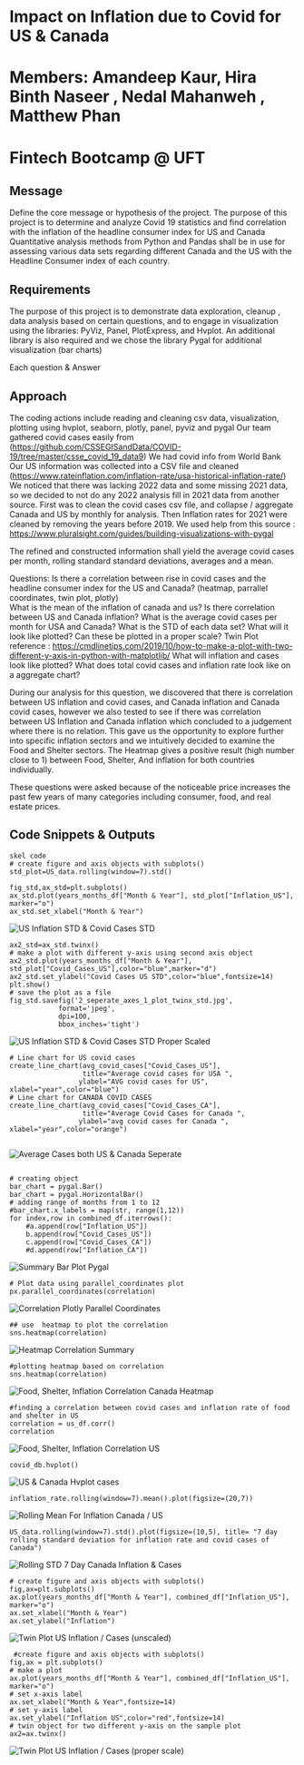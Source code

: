 # Impact on Inflation due to Covid for US & Canada
# Members: Amandeep Kaur, Hira Binth Naseer , Nedal Mahanweh , Matthew Phan
# Fintech Bootcamp @ UFT

## Message 
Define the core message or hypothesis of the project.
The purpose of this project is to determine and analyze Covid 19 statistics and find correlation with the inflation of
the headline consumer index for US and Canada 
Quantitative analysis methods from Python and Pandas shall be in use for assessing various data sets regarding different Canada and the US with the Headline Consumer index of each country. 

## Requirements
The purpose of this project is to demonstrate data exploration, cleanup , data analysis based on certain questions,
and to engage in visualization using the libraries: PyViz, Panel, PlotExpress, and Hvplot. An additional library is also required
and we chose the library Pygal for additional visualization (bar charts)

Each question & Answer

## Approach
The coding actions include reading and cleaning csv data, visualization, plotting using hvplot, seaborn, plotly, panel, pyviz and pygal
Our team gathered covid cases easily from (https://github.com/CSSEGISandData/COVID-19/tree/master/csse_covid_19_data9)
We had covid info from World Bank
Our US information was collected into a CSV file and cleaned (https://www.rateinflation.com/inflation-rate/usa-historical-inflation-rate/)
We noticed that there was lacking 2022 data and some missing 2021 data, so we decided to not do any 2022 analysis
fill in 2021 data from another source. First was to clean the covid cases csv file, and collapse / aggregate Canada and US 
by monthly for analysis. Then Inflation rates for 2021 were cleaned by removing the years before 2019. 
We used help from this source : https://www.pluralsight.com/guides/building-visualizations-with-pygal 

The refined and constructed information shall yield the average covid cases per month, rolling standard standard deviations, averages
and a mean.
 
   Questions: 
   Is there a correlation between rise in covid cases and the headline consumer index for the US and Canada?
   (heatmap, parrallel coordinates, twin plot, plotly)   
   What is the mean of the inflation of canada and us?
   Is there correlation between US and Canada inflation?
   What is the average covid cases per month for USA and Canada?
   What is the STD of each data set? What will it look like plotted? Can these be plotted in a proper scale?
   Twin Plot reference : https://cmdlinetips.com/2019/10/how-to-make-a-plot-with-two-different-y-axis-in-python-with-matplotlib/
   What will inflation and cases look like plotted?
   What does total covid cases and inflation rate look like on a aggregate chart?
   
   During our analysis for this question, we discovered that there is correlation between US inflation and covid cases, and Canada inflation
   and Canada covid cases, however we  also tested to see if there was correlation between US Inflation and Canada inflation which concluded
   to a judgement where there is no relation. This gave us the opportunity to explore further into specific inflation sectors and we intuitively
   decided to examine the Food and Shelter sectors. The Heatmap gives a positive result (high number close to 1) between Food, Shelter, And inflation
   for both countries individually. 
   
  
These questions were asked because of the noticeable price increases the past few years of many categories including consumer, food, and real estate prices.

## Code Snippets & Outputs
```
skel code
# create figure and axis objects with subplots()
std_plot=US_data.rolling(window=7).std()

fig_std,ax_std=plt.subplots()
ax_std.plot(years_months_df["Month & Year"], std_plot["Inflation_US"], marker="o")
ax_std.set_xlabel("Month & Year")
```
![US Inflation STD & Covid Cases STD](/images/2_seperate_axes_1_plot_twinx_.jpg)

```
ax2_std=ax_std.twinx()
# make a plot with different y-axis using second axis object
ax2_std.plot(years_months_df["Month & Year"], std_plot["Covid_Cases_US"],color="blue",marker="d")
ax2_std.set_ylabel("Covid Cases US STD",color="blue",fontsize=14)
plt.show()
# save the plot as a file
fig_std.savefig('2_seperate_axes_1_plot_twinx_std.jpg',
            format='jpeg',
            dpi=100,
            bbox_inches='tight')
```
![US Inflation STD & Covid Cases STD Proper Scaled](/images/2_seperate_axes_1_plot_twinx_std.jpg)
```
# Line chart for US covid cases 
create_line_chart(avg_covid_cases["Covid_Cases_US"],
                  title="Average covid cases for USA ",
                 ylabel="AVG covid cases for US", xlabel="year",color="blue")
# Line chart for CANADA COVID CASES
create_line_chart(avg_covid_cases["Covid_Cases_CA"],
                  title="Average Covid Cases for Canada ",
                 ylabel="avg covid cases for Canada ", xlabel="year",color="orange")
                 

```
![Average Cases both US & Canada Seperate](/images/avg%20covide%20cases%20for%20CA%20and%20US.png)

```

# creating object
bar_chart = pygal.Bar()
bar_chart = pygal.HorizontalBar()
# adding range of months from 1 to 12
#bar_chart.x_labels = map(str, range(1,12))
for index,row in combined_df.iterrows():
    #a.append(row["Inflation_US"])
    b.append(row["Covid_Cases_US"])
    c.append(row["Covid_Cases_CA"])
    #d.append(row["Inflation_CA"])
```
![Summary Bar Plot Pygal](/images/bar%20plot%20pygal.png)

```
# Plot data using parallel_coordinates plot
px.parallel_coordinates(correlation)
```
![Correlation Plotly Parallel Coordinates](/images/correlation%20%20for%20combined%20df%202%20.png)
```
## use  heatmap to plot the correlation 
sns.heatmap(correlation) 
```
![Heatmap Correlation Summary](/images/correlation%20%20for%20combined%20df.png)

```
#plotting heatmap based on correlation
sns.heatmap(correlation)
```
![Food, Shelter, Inflation Correlation Canada Heatmap](/images/correlation%201.png)

```
#finding a correlation between covid cases and inflation rate of food and shelter in US
correlation = us_df.corr()
correlation
```
![Food, Shelter, Inflation Correlation US](/images/correlation%20for%20US.png)

```
covid_db.hvplot()
```
![US & Canada Hvplot cases](/images/covid_cases%20in%20CA%20and%20US%20for%20period%20.png)

```
inflation_rate.rolling(window=7).mean().plot(figsize=(20,7))
```
![Rolling Mean For Inflation Canada / US](/images/rolling%20.mean%20for%20combined%20df.png)

```
US_data.rolling(window=7).std().plot(figsize=(10,5), title= "7 day rolling standard deviation for inflation rate and covid cases of Canada")
```
![Rolling STD 7 Day Canada Inflation & Cases](/images/rolling%20std%20for%20CA.png)

```
# create figure and axis objects with subplots()
fig,ax=plt.subplots()
ax.plot(years_months_df["Month & Year"], combined_df["Inflation_US"], marker="o")
ax.set_xlabel("Month & Year")
ax.set_ylabel("Inflation")
```
![Twin Plot US Inflation / Cases (unscaled)](/images/Twin%20Plot%20for%20Inflation%20&%20US%20Cases%20for%20Combined%20DataFram.png)

```
 #create figure and axis objects with subplots()
fig,ax = plt.subplots()
# make a plot
ax.plot(years_months_df["Month & Year"], combined_df["Inflation_US"], marker="o")
# set x-axis label
ax.set_xlabel("Month & Year",fontsize=14)
# set y-axis label
ax.set_ylabel("Inflation US",color="red",fontsize=14)
# twin object for two different y-axis on the sample plot
ax2=ax.twinx()
```
![Twin Plot US Inflation / Cases (proper scale)](/images/twin%20plot.png)
